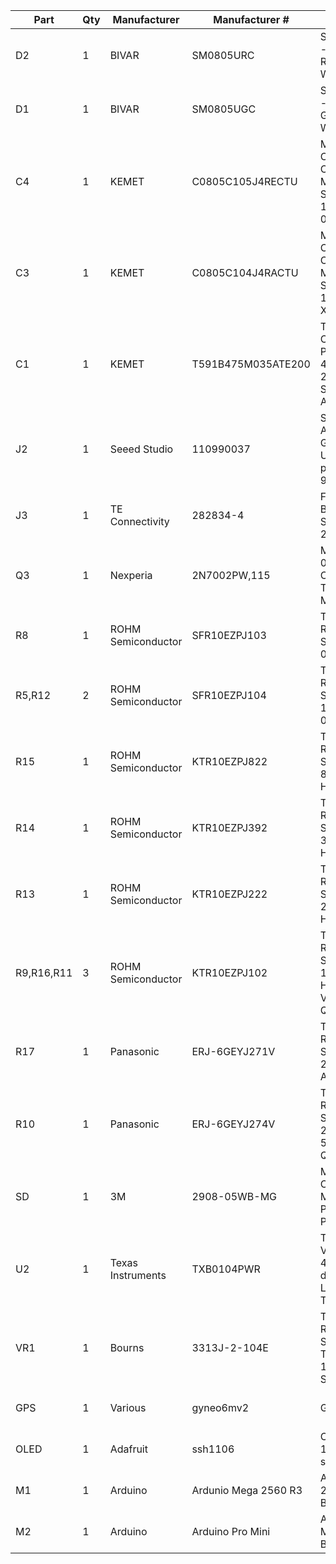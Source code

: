 | Part | Qty | Manufacturer | Manufacturer # | Description | Link |
| ---- | --- | ------------ | -------------- | ----------- | ---- |
| D2 | 1 | BIVAR | SM0805URC | Standard LEDs - SMD Ultra Red 660 nm Water Clear | https://www.mouser.com/ProductDetail/749-SM0805URC
| D1 | 1 | BIVAR | SM0805UGC | Standard LEDs - SMD Ultra Green 525 nm Water Clear | https://www.mouser.com/ProductDetail/749-SM0805UGC
| C4 | 1 | KEMET | C0805C105J4RECTU | Multilayer Ceramic Capacitors MLCC - SMD/SMT 16V 1uF X7R 0805 5% | https://www.mouser.com/ProductDetail/80-C0805C105J4RECTU
| C3 | 1 | KEMET | C0805C104J4RACTU | Multilayer Ceramic Capacitors MLCC - SMD/SMT 16V 0.1uF X7R 0805 5% | https://www.mouser.com/ProductDetail/80-C0805C104J4R
| C1 | 1 | KEMET | T591B475M035ATE200 | Tantalum Capacitors - Polymer 35V 4.7uF 1311 20% E SR=200mOhm AEC-Q200 | https://www.mouser.com/ProductDetail/80-T591B475M35ATE200
| J2 | 1 | Seeed Studio | 110990037 | Seeed Studio Accessories Grove - Universal 4 pin connector 90 (10 PCs) | https://www.mouser.com/ProductDetail/713-110990037
| J3 | 1 | TE Connectivity | 282834-4 | Fixed Terminal Blocks 4P SIDE ENTRY 2.54mm | https://www.mouser.com/ProductDetail/571-282834-4
| Q3 | 1 | Nexperia | 2N7002PW,115 | MOSFET 60V 0.3A N-CHANNEL TRENCH MOSFET | https://www.mouser.com/ProductDetail/771-2N7002PW-115
| R8 | 1 | ROHM Semiconductor | SFR10EZPJ103 | Thick Film Resistors - SMD 10Kohm 0805 5% | https://www.mouser.com/ProductDetail/755-SFR10EZPJ103
| R5,R12 | 2 | ROHM Semiconductor | SFR10EZPJ104 | Thick Film Resistors - SMD 100Kohm 0805 5% | https://www.mouser.com/ProductDetail/755-SFR10EZPJ104
| R15 | 1 | ROHM Semiconductor | KTR10EZPJ822 | Thick Film Resistors - SMD 0805 8.2Kohm 5% High Voltage | https://www.mouser.com/ProductDetail/755-KTR10EZPJ822
| R14 | 1 | ROHM Semiconductor | KTR10EZPJ392 | Thick Film Resistors - SMD 0805 3.9Kohm 5% High Voltage | https://www.mouser.com/ProductDetail/755-KTR10EZPJ392
| R13 | 1 | ROHM Semiconductor | KTR10EZPJ222 | Thick Film Resistors - SMD 0805 2.2Kohm 5% High Voltage | https://www.mouser.com/ProductDetail/755-KTR10EZPJ222
| R9,R16,R11 | 3 | ROHM Semiconductor | KTR10EZPJ102 | Thick Film Resistors - SMD 0805 1Kohm 5% High VoltageAEC-Q200 | https://www.mouser.com/ProductDetail/755-KTR10EZPJ102
| R17 | 1 | Panasonic | ERJ-6GEYJ271V | Thick Film Resistors - SMD 0805 270ohms 5% AEC-Q200 | https://www.mouser.com/ProductDetail/667-ERJ-6GEYJ271V
| R10 | 1 | Panasonic | ERJ-6GEYJ274V | Thick Film Resistors - SMD 0805 270Kohms 5% AEC-Q200 | https://www.mouser.com/ProductDetail/667-ERJ-6GEYJ274V
| SD | 1 | 3M | 2908-05WB-MG | Memory Card Connectors MICROSD 8P P/P SMT POLARIZED | https://www.mouser.com/ProductDetail/517-2908-05WB-MG
| U2 | 1 | Texas Instruments | TXB0104PWR | Translation - Voltage Levels 4-Bit Bi-directional V-Level Translator | https://www.mouser.com/ProductDetail/595-TXB0104PWR
| VR1 | 1 | Bourns | 3313J-2-104E | Trimmer Resistors - SMD 3MM TRIM POT 100K SM D SEALED | https://www.mouser.com/ProductDetail/652-3313J-2-104E
| GPS | 1 | Various | gyneo6mv2 | GPS Reciever | https://www.amazon.com/ACROBOTIC-Breakout-Arduino-Raspberry-GY-NEO6MV2/dp/B07FZ6YMW5/ref=sr_1_4?dchild=1&keywords=gyneo6mv2&qid=1626923269&sr=8-4
| OLED | 1 | Adafruit | ssh1106 | Oled Display 128x64 I2C sh1106 | https://www.amazon.com/gp/product/B08LYL7QFQ/ref=ppx_yo_dt_b_asin_title_o05_s00?ie=UTF8&psc=1
| M1 | 1 | Arduino | Ardunio Mega 2560 R3 | Arduino Mega 2560 Dev Board | https://www.amazon.com/gp/product/B01H4ZLZLQ/ref=ppx_yo_dt_b_asin_title_o05_s01?ie=UTF8&psc=1
| M2 | 1 | Arduino | Arduino Pro Mini | Arduino Pro Mini Dev Board | https://www.amazon.com/gp/product/B07X2JGS69/ref=ppx_yo_dt_b_asin_title_o05_s01?ie=UTF8&psc=1